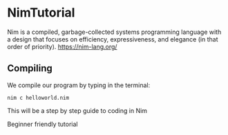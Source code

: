 # NimTutorial
Nim is a compiled, garbage-collected systems programming language with a design that focuses on efficiency, expressiveness, and elegance (in that order of priority). https://nim-lang.org/

## Compiling
We compile our program by typing in the terminal:

``` console 
nim c helloworld.nim
```

This will be a step by step guide to coding in Nim

Beginner friendly tutorial
